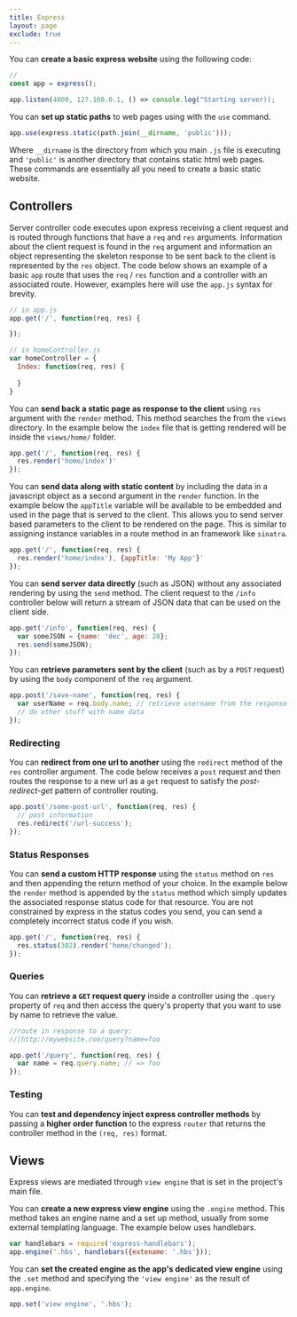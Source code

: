 ```yaml
---
title: Express
layout: page
exclude: true
---
```

You can **create a basic express website** using the following code:
```javascript
//
const app = express();

app.listen(4000, 127.160.0.1, () => console.log("Starting server));
```
You can **set up static paths** to web pages using with the `use` command.
```javascript
app.use(express.static(path.join(__dirname, 'public')));
```
Where `__dirname` is the directory from which you main `.js` file is executing and `'public'` is another directory that contains static html web pages. These commands are essentially all you need to create a basic static website.

## Controllers
Server controller code executes upon express receiving a client request and is routed through functions that have a `req` and `res` arguments. Information about the client request is found in the `req` argument and information an object representing the skeleton response to be sent back to the client is represented by the `res` object. The code below shows an example of a basic `app` route that uses the `req` / `res` function and a controller with an associated route. However, examples here will use the `app.js` syntax for brevity.
```js
// in app.js
app.get('/', function(req, res) {

});

// in homeController.js
var homeController = {
  Index: function(req, res) {
    
  }
}
```

You can **send back a static page as response to the client** using `res` argument with the `render` method. This method searches the from the `views` directory. In the example below the `index` file that is getting rendered will be inside the `views/home/` folder.
```js
app.get('/', function(req, res) {
  res.render('home/index')'
});
```

You can **send data along with static content** by including the data in a javascript object as a second argument in the `render` function. In the example below the `appTitle` variable will be available to be embedded and used in the page that is served to the client. This allows you to send server based parameters to the client to be rendered on the page. This is similar to assigning instance variables in a route method in an framework like `sinatra`.
```js
app.get('/', function(req, res) {
  res.render('home/index'), {appTitle: 'My App'}'
});
```

You can **send server data directly** (such as JSON) without any associated rendering by using the `send` method. The client request to the `/info` controller below will return a stream of JSON data that can be used on the client side.
```js
app.get('/info', function(req, res) {
  var someJSON = {name: 'dec', age: 28};
  res.send(someJSON);
});
```

You can **retrieve parameters sent by the client** (such as by a `POST` request) by using the `body` component of the `req` argument.
```js
app.post('/save-name', function(req, res) {
  var userName = req.body.name; // retrieve username from the response body
  // do other stuff with name data
});
```

### Redirecting
You can **redirect from one url to another** using the `redirect` method of the `res` controller argument. The code below receives a `post` request and then routes the response to a new url as a `get` request to satisfy the *post-redirect-get* pattern of controller routing.
```js
app.post('/some-post-url', function(req, res) {
  // post information
  res.redirect('/url-success');
});
```

### Status Responses
You can **send a custom HTTP response** using the `status` method on `res` and then appending the return method of your choice. In the example below the `render` method is appended by the `status` method which simply updates the associated response status code for that resource. You are not constrained by express in the status codes you send, you can send a completely incorrect status code if you wish.
```js
app.get('/', function(req, res) {
  res.status(302).render('home/changed');
});
```

### Queries
You can **retrieve a `GET` request query** inside a controller using the `.query` property of `req` and then access the query's property that you want to use by name to retrieve the value.
```js
//route in response to a query:
//[http://mywebsite.com/query?name=foo

app.get('/query', function(req, res) {
  var name = req.query.name; // => foo
});
```

### Testing
You can **test and dependency inject express controller methods** by passing a **higher order function** to the express `router` that returns the controller method in the `(req, res)` format.


## Views
Express views are mediated through `view engine` that is set in the project's main file. 

You can **create a new express view engine** using the `.engine` method. This method takes an engine name and a set up method, usually from some external templating language. The example below uses handlebars.
```js
var handlebars = require('express-handlebars');
app.engine('.hbs', handlebars({extename: '.hbs'}));
```

You can **set the created engine as the app's dedicated view engine** using the `.set` method and specifying the `'view engine'` as the result of `app.engine`.
```js
app.set('view engine', '.hbs');
```
<!--stackedit_data:
eyJoaXN0b3J5IjpbMTA4ODMzMzU4OSwtMjAxMjkyMzExNywtMT
Q4NjgzMDIyNiw5NTg2MzQzNzcsODk0MjI3Mzg3LC0xNjEzNTQw
MTc0XX0=
-->